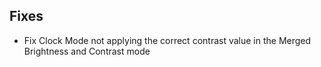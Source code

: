 ## Fixes

- Fix Clock Mode not applying the correct contrast value in the Merged Brightness and Contrast mode

